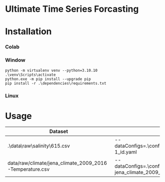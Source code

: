 # Ultimate Time Series Forcasting

# Installation

### Colab

### Window

```
python -m virtualenv venv --python=3.10.10
.\venv\Scripts\activate
python.exe -m pip install --upgrade pip
pip install -r .\dependencies\requirements.txt
```

### Linux

# Usage

| Dataset                                                 | Setting                                                                           | Description |
| ------------------------------------------------------- | --------------------------------------------------------------------------------- | ----------- |
| .\data\raw\salinity\615.csv                             | --dataConfigs=.\configs\datasets\salinity\salinity-1_id.yaml                      |             |
| data/raw/climate/jena_climate_2009_2016-Temperature.csv | --dataConfigs=.\configs\datasets\climate\climate-jena_climate_2009_2016-0_id.yaml |             |

